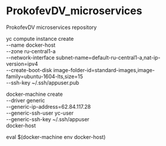 # ProkofevDV_microservices
ProkofevDV microservices repository

yc compute instance create \
--name docker-host \
--zone ru-central1-a \
--network-interface subnet-name=default-ru-central1-a,nat-ip-version=ipv4 \
--create-boot-disk image-folder-id=standard-images,image-family=ubuntu-1604-lts,size=15 \
--ssh-key ~/.ssh/appuser.pub

docker-machine create \
--driver generic \
--generic-ip-address=62.84.117.28 \
--generic-ssh-user yc-user \
--generic-ssh-key ~/.ssh/appuser \
docker-host

eval $(docker-machine env docker-host)

